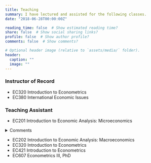 ```yaml
---
title: Teaching
summary: I have lectured and assisted for the following classes.
date: "2018-06-28T00:00:00Z"

reading_time: false  # Show estimated reading time?
share: false  # Show social sharing links?
profile: false  # Show author profile?
comments: false  # Show comments?

# Optional header image (relative to `assets/media/` folder).
header:
  caption: ""
  image: ""
---
```


### Instructor of Record<br>

* EC320 Introduction to Econometrics
* EC380 International Economic Issues

### Teaching Assistant<br>

* EC201 Introduction to Economic Analysis: Microeconomics
<details>
           <summary>Comments</summary>
           <p></br>End of term comments included:
           
*The GEs were awesome they really helped with my learning.*

*Philip is a great guy and very willing to work with you if you ask.*</p>
         </details>
* EC202 Introduction to Economic Analysis: Macroeconomics
* EC320 Introduction to Econometrics
* EC421 Introduction to Econometrics
* EC607 Econometrics III, PhD
